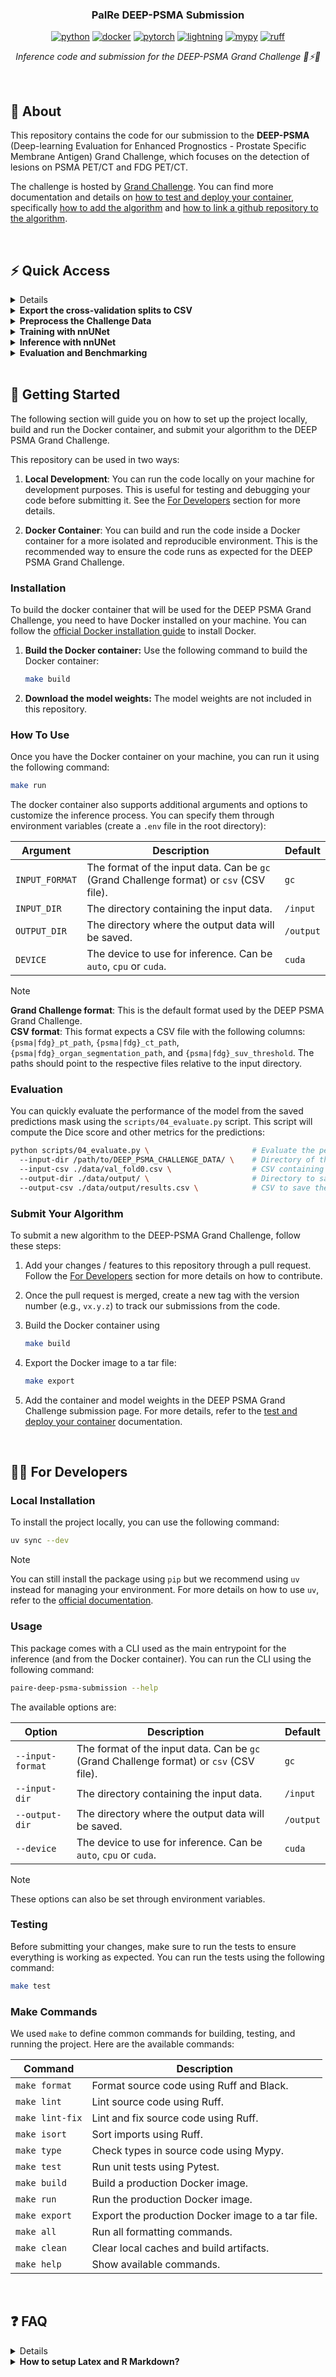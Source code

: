 <h3 align="center">PaIRe DEEP-PSMA Submission</h3>

<div align="center">

[![python](https://img.shields.io/badge/python-3.11_%7C_3.12-red.svg?color=090422&labelColor=1E14B0&logo=python&logoColor=white)](https://www.python.org/)
[![docker](https://img.shields.io/badge/docker-build-red?color=090422&labelColor=1E14B0&logo=docker&logoColor=white)](https://www.docker.com/)
[![pytorch](https://img.shields.io/badge/pytorch-2.0+-red.svg?color=090422&labelColor=1E14B0&logo=pytorch&logoColor=white)](https://pytorch.org)
[![lightning](https://img.shields.io/badge/lightning-2.0+-792ee5?color=090422&labelColor=1E14B0&logo=lightning&logoColor=white)](https://pytorchlightning.ai/)
[![mypy](https://img.shields.io/badge/mypy-typing-red.svg?color=090422&labelColor=1E14B0&logo=python&logoColor=white)](https://mypy-lang.org)
[![ruff](https://img.shields.io/badge/ruff-linter-red.svg?color=090422&labelColor=1E14B0&logo=ruff&logoColor=white)](https://docs.astral.sh/ruff)

</div>

<p align="center">
  <i>
    Inference code and submission for the DEEP-PSMA Grand Challenge 🚀⚡🔥
  </i>
</p>

<br>

## 📌 About <a name="about" />

This repository contains the code for our submission to the **DEEP-PSMA** (Deep-learning Evaluation for Enhanced Prognostics - Prostate Specific Membrane Antigen) Grand Challenge, which focuses on the detection of lesions on PSMA PET/CT and FDG PET/CT.

The challenge is hosted by [Grand Challenge](https://deep-psma.grand-challenge.org/). You can find more documentation and details on [how to test and deploy your container](https://grand-challenge.org/documentation/test-and-deploy-your-container/), specifically [how to add the algorithm](https://grand-challenge.org/documentation/add-the-algorithm/) and [how to link a github repository to the algorithm](https://grand-challenge.org/documentation/linking-a-github-repository-to-your-algorithm/).

<br>

## ⚡ Quick Access <a name="quick-links" />

<details>
<summary><b>Default <code>splits_final.json</code> used</b></summary>

```json
[
  {
    "train": [
      "train_0001",
      "train_0002",
      "train_0003",
      "train_0004",
      "train_0006",
      "train_0007",
      "train_0008",
      "train_0009",
      "train_0011",
      "train_0012",
      "train_0013",
      "train_0015",
      "train_0016",
      "train_0017",
      "train_0018",
      "train_0019",
      "train_0020",
      "train_0022",
      "train_0023",
      "train_0024",
      "train_0025",
      "train_0027",
      "train_0028",
      "train_0030",
      "train_0031",
      "train_0032",
      "train_0033",
      "train_0035",
      "train_0037",
      "train_0038",
      "train_0039",
      "train_0040",
      "train_0042",
      "train_0044",
      "train_0045",
      "train_0046",
      "train_0047",
      "train_0048",
      "train_0049",
      "train_0051",
      "train_0053",
      "train_0054",
      "train_0055",
      "train_0056",
      "train_0057",
      "train_0058",
      "train_0059",
      "train_0060",
      "train_0062",
      "train_0063",
      "train_0065",
      "train_0067",
      "train_0068",
      "train_0069",
      "train_0071",
      "train_0072",
      "train_0073",
      "train_0074",
      "train_0075",
      "train_0077",
      "train_0078",
      "train_0080",
      "train_0081",
      "train_0082",
      "train_0083",
      "train_0084",
      "train_0085",
      "train_0086",
      "train_0088",
      "train_0090",
      "train_0091",
      "train_0092",
      "train_0093",
      "train_0094",
      "train_0095",
      "train_0096",
      "train_0097",
      "train_0098",
      "train_0099",
      "train_0100"
    ],
    "val": [
      "train_0005",
      "train_0010",
      "train_0014",
      "train_0021",
      "train_0026",
      "train_0029",
      "train_0034",
      "train_0036",
      "train_0041",
      "train_0043",
      "train_0050",
      "train_0052",
      "train_0061",
      "train_0064",
      "train_0066",
      "train_0070",
      "train_0076",
      "train_0079",
      "train_0087",
      "train_0089"
    ]
  },
  {
    "train": [
      "train_0002",
      "train_0004",
      "train_0005",
      "train_0006",
      "train_0008",
      "train_0010",
      "train_0011",
      "train_0012",
      "train_0013",
      "train_0014",
      "train_0015",
      "train_0016",
      "train_0017",
      "train_0019",
      "train_0020",
      "train_0021",
      "train_0022",
      "train_0023",
      "train_0024",
      "train_0025",
      "train_0026",
      "train_0028",
      "train_0029",
      "train_0030",
      "train_0032",
      "train_0033",
      "train_0034",
      "train_0035",
      "train_0036",
      "train_0037",
      "train_0039",
      "train_0041",
      "train_0042",
      "train_0043",
      "train_0044",
      "train_0045",
      "train_0049",
      "train_0050",
      "train_0052",
      "train_0054",
      "train_0056",
      "train_0057",
      "train_0059",
      "train_0060",
      "train_0061",
      "train_0062",
      "train_0063",
      "train_0064",
      "train_0065",
      "train_0066",
      "train_0067",
      "train_0068",
      "train_0069",
      "train_0070",
      "train_0071",
      "train_0073",
      "train_0074",
      "train_0075",
      "train_0076",
      "train_0078",
      "train_0079",
      "train_0080",
      "train_0081",
      "train_0082",
      "train_0083",
      "train_0084",
      "train_0085",
      "train_0086",
      "train_0087",
      "train_0089",
      "train_0090",
      "train_0091",
      "train_0092",
      "train_0094",
      "train_0095",
      "train_0096",
      "train_0097",
      "train_0098",
      "train_0099",
      "train_0100"
    ],
    "val": [
      "train_0001",
      "train_0003",
      "train_0007",
      "train_0009",
      "train_0018",
      "train_0027",
      "train_0031",
      "train_0038",
      "train_0040",
      "train_0046",
      "train_0047",
      "train_0048",
      "train_0051",
      "train_0053",
      "train_0055",
      "train_0058",
      "train_0072",
      "train_0077",
      "train_0088",
      "train_0093"
    ]
  },
  {
    "train": [
      "train_0001",
      "train_0002",
      "train_0003",
      "train_0004",
      "train_0005",
      "train_0006",
      "train_0007",
      "train_0008",
      "train_0009",
      "train_0010",
      "train_0011",
      "train_0012",
      "train_0014",
      "train_0015",
      "train_0016",
      "train_0018",
      "train_0021",
      "train_0024",
      "train_0026",
      "train_0027",
      "train_0029",
      "train_0030",
      "train_0031",
      "train_0032",
      "train_0034",
      "train_0035",
      "train_0036",
      "train_0037",
      "train_0038",
      "train_0039",
      "train_0040",
      "train_0041",
      "train_0042",
      "train_0043",
      "train_0044",
      "train_0045",
      "train_0046",
      "train_0047",
      "train_0048",
      "train_0050",
      "train_0051",
      "train_0052",
      "train_0053",
      "train_0054",
      "train_0055",
      "train_0056",
      "train_0057",
      "train_0058",
      "train_0060",
      "train_0061",
      "train_0062",
      "train_0064",
      "train_0065",
      "train_0066",
      "train_0067",
      "train_0068",
      "train_0070",
      "train_0071",
      "train_0072",
      "train_0073",
      "train_0074",
      "train_0076",
      "train_0077",
      "train_0078",
      "train_0079",
      "train_0081",
      "train_0082",
      "train_0083",
      "train_0087",
      "train_0088",
      "train_0089",
      "train_0091",
      "train_0092",
      "train_0093",
      "train_0094",
      "train_0095",
      "train_0097",
      "train_0098",
      "train_0099",
      "train_0100"
    ],
    "val": [
      "train_0013",
      "train_0017",
      "train_0019",
      "train_0020",
      "train_0022",
      "train_0023",
      "train_0025",
      "train_0028",
      "train_0033",
      "train_0049",
      "train_0059",
      "train_0063",
      "train_0069",
      "train_0075",
      "train_0080",
      "train_0084",
      "train_0085",
      "train_0086",
      "train_0090",
      "train_0096"
    ]
  },
  {
    "train": [
      "train_0001",
      "train_0002",
      "train_0003",
      "train_0005",
      "train_0007",
      "train_0008",
      "train_0009",
      "train_0010",
      "train_0011",
      "train_0012",
      "train_0013",
      "train_0014",
      "train_0015",
      "train_0017",
      "train_0018",
      "train_0019",
      "train_0020",
      "train_0021",
      "train_0022",
      "train_0023",
      "train_0025",
      "train_0026",
      "train_0027",
      "train_0028",
      "train_0029",
      "train_0030",
      "train_0031",
      "train_0033",
      "train_0034",
      "train_0035",
      "train_0036",
      "train_0037",
      "train_0038",
      "train_0039",
      "train_0040",
      "train_0041",
      "train_0042",
      "train_0043",
      "train_0044",
      "train_0046",
      "train_0047",
      "train_0048",
      "train_0049",
      "train_0050",
      "train_0051",
      "train_0052",
      "train_0053",
      "train_0055",
      "train_0058",
      "train_0059",
      "train_0060",
      "train_0061",
      "train_0063",
      "train_0064",
      "train_0066",
      "train_0069",
      "train_0070",
      "train_0072",
      "train_0074",
      "train_0075",
      "train_0076",
      "train_0077",
      "train_0078",
      "train_0079",
      "train_0080",
      "train_0081",
      "train_0082",
      "train_0083",
      "train_0084",
      "train_0085",
      "train_0086",
      "train_0087",
      "train_0088",
      "train_0089",
      "train_0090",
      "train_0093",
      "train_0096",
      "train_0098",
      "train_0099",
      "train_0100"
    ],
    "val": [
      "train_0004",
      "train_0006",
      "train_0016",
      "train_0024",
      "train_0032",
      "train_0045",
      "train_0054",
      "train_0056",
      "train_0057",
      "train_0062",
      "train_0065",
      "train_0067",
      "train_0068",
      "train_0071",
      "train_0073",
      "train_0091",
      "train_0092",
      "train_0094",
      "train_0095",
      "train_0097"
    ]
  },
  {
    "train": [
      "train_0001",
      "train_0003",
      "train_0004",
      "train_0005",
      "train_0006",
      "train_0007",
      "train_0009",
      "train_0010",
      "train_0013",
      "train_0014",
      "train_0016",
      "train_0017",
      "train_0018",
      "train_0019",
      "train_0020",
      "train_0021",
      "train_0022",
      "train_0023",
      "train_0024",
      "train_0025",
      "train_0026",
      "train_0027",
      "train_0028",
      "train_0029",
      "train_0031",
      "train_0032",
      "train_0033",
      "train_0034",
      "train_0036",
      "train_0038",
      "train_0040",
      "train_0041",
      "train_0043",
      "train_0045",
      "train_0046",
      "train_0047",
      "train_0048",
      "train_0049",
      "train_0050",
      "train_0051",
      "train_0052",
      "train_0053",
      "train_0054",
      "train_0055",
      "train_0056",
      "train_0057",
      "train_0058",
      "train_0059",
      "train_0061",
      "train_0062",
      "train_0063",
      "train_0064",
      "train_0065",
      "train_0066",
      "train_0067",
      "train_0068",
      "train_0069",
      "train_0070",
      "train_0071",
      "train_0072",
      "train_0073",
      "train_0075",
      "train_0076",
      "train_0077",
      "train_0079",
      "train_0080",
      "train_0084",
      "train_0085",
      "train_0086",
      "train_0087",
      "train_0088",
      "train_0089",
      "train_0090",
      "train_0091",
      "train_0092",
      "train_0093",
      "train_0094",
      "train_0095",
      "train_0096",
      "train_0097"
    ],
    "val": [
      "train_0002",
      "train_0008",
      "train_0011",
      "train_0012",
      "train_0015",
      "train_0030",
      "train_0035",
      "train_0037",
      "train_0039",
      "train_0042",
      "train_0044",
      "train_0060",
      "train_0074",
      "train_0078",
      "train_0081",
      "train_0082",
      "train_0083",
      "train_0098",
      "train_0099",
      "train_0100"
    ]
  }
]
```

</details>

<details>
<summary><b>Export the cross-validation splits to CSV</b></summary>

For evaluation and inference purposes, we use CSV variants of the cross-validation splits (which are originally in JSON format). This is because it is more convenient to use CSV files to add/remove cases, and simply collaborate with others.

You **MUST** have a copy of the original `splits_final.json` file locally. Either copy it from above, or run the `scripts/02_train.py` to generate it automatically.

```bash
python scripts/00_export_splits.py \
  --splits-path /path/to/splits_final.json \
  --output-dir ./data/splits/
```

</details>

<details>
<summary><b>Preprocess the Challenge Data</b></summary>

We provide several scripts to preprocess the challenge data and prepare it for training with nnUNet. You can find the scripts in the <code>scripts/</code> directory:

- `scripts/01a_preprocess_baseline.py`: Preprocess the data for the baseline model.
- `scripts/01b_preprocess_with_organs.py`: Preprocess the data with organ segmentation from TotalSegmentator.

To use these scripts, run:

```bash
python scripts/01a_preprocess_baseline.py           # Use the desired preprocessing script
  --data-dir /path/to/DEEP_PSMA_CHALLENGE_DATA/ \   # Directory of the raw challenge data
  --tracer-name PSMA \                              # Name of the tracer to use
  --dataset-id 801 \                                # Identifier used by nnUNet
  --yes                                             # Skip confirmation prompts
```

> Make sure to set the environment variables `nnUNet_raw`, `nnUNet_preprocessed`, and `nnUNet_results` to the appropriate directories before running the script. You can place them in a `.env` file in the root directory of the project.

</details>

<details>
<summary><b>Training with nnUNet</b></summary>

To train a model on the preprocessed data, run:

```bash
python scripts/train.py \     # Run nnUNet training
  --dataset-id 801 \          # Identifier of the previously preprocessed dataset
  --fold 0 \                  # Fold to train (depends on the `splits_final.json` file, usually between 0 and 4)
  --device cuda               # Device to use for training (can be `cuda`, `cpu`, or `mps`)
```

> Make sure to set the environment variables `nnUNet_raw`, `nnUNet_preprocessed`, and `nnUNet_results` to the appropriate directories before running the script. You can place them in a `.env` file in the root directory of the project.

</details>

<details>
<summary><b>Inference with nnUNet</b></summary>

You can run the inference of the trained model(s) using the `scripts/03X_inference_XXX.py` scripts, which will save the predicted segmentation masks to the desired location. This is specifically useful to try and test the impact of postprocessing techniques. For example, to run inference on the baseline model, use:

```bash
python scripts/03a_inference_baseline.py \            # Run inference on the baseline model
  --input-dir /path/to/DEEP_PSMA_CHALLENGE_DATA/ \    # Directory of the challenge data
  --input-csv ./data/val_fold0.csv \                  # CSV containing specific cases to run inference on
  --output-dir ./data/output/ \                       # Directory to save the predictions
  --tracer-name PSMA \                                # Name of the tracer to use (can be `PSMA` or `FDG`)
  --dataset-id 801 \                                  # Identifier of the dataset to use
  --fold 0                                            # Fold to use for inference (depends on the `splits_final.json` file, usually between 0 and 4)
```

> Make sure to set the environment variables `nnUNet_raw`, `nnUNet_preprocessed`, and `nnUNet_results` to the appropriate directories before running the script. You can place them in a `.env` file in the root directory of the project.

</details>

<details>
<summary><b>Evaluation and Benchmarking</b></summary>

You can run the evaluation script to compute the metrics used in the official DEEP PSMA Grand Challenge. This script will compute the Dice score and other metrics for each (already computed) prediction:

```bash
python scripts/04_evaluate.py \                       # Evaluate the performances of the model on precomputed predictions
  --input-dir /path/to/DEEP_PSMA_CHALLENGE_DATA/ \    # Directory of the challenge data
  --input-csv ./data/val_fold0.csv \                  # CSV containing specific cases to run inference on
  --output-dir ./data/output/ \                       # Directory to save the predictions
  --output-csv ./data/output/results.csv \            # CSV to save the results
```

</details>

<br>

## 🏁 Getting Started <a name="getting-started" />

The following section will guide you on how to set up the project locally, build and run the Docker container, and submit your algorithm to the DEEP PSMA Grand Challenge.

This repository can be used in two ways:

1. **Local Development**: You can run the code locally on your machine for development purposes. This is useful for testing and debugging your code before submitting it. See the [For Developers](#for-developers) section for more details.

2. **Docker Container**: You can build and run the code inside a Docker container for a more isolated and reproducible environment. This is the recommended way to ensure the code runs as expected for the DEEP PSMA Grand Challenge.

### Installation

To build the docker container that will be used for the DEEP PSMA Grand Challenge, you need to have Docker installed on your machine. You can follow the [official Docker installation guide](https://docs.docker.com/get-docker/) to install Docker.

1. **Build the Docker container:** Use the following command to build the Docker container:

   ```bash
   make build
   ```

2. **Download the model weights:** The model weights are not included in this repository.

### How To Use

Once you have the Docker container on your machine, you can run it using the following command:

```bash
make run
```

The docker container also supports additional arguments and options to customize the inference process. You can specify them through environment variables (create a `.env` file in the root directory):

| Argument       | Description                                                                             | Default   |
| -------------- | --------------------------------------------------------------------------------------- | --------- |
| `INPUT_FORMAT` | The format of the input data. Can be `gc` (Grand Challenge format) or `csv` (CSV file). | `gc`      |
| `INPUT_DIR`    | The directory containing the input data.                                                | `/input`  |
| `OUTPUT_DIR`   | The directory where the output data will be saved.                                      | `/output` |
| `DEVICE`       | The device to use for inference. Can be `auto`, `cpu` or `cuda`.                        | `cuda`    |

> [!NOTE]
> **Grand Challenge format**: This is the default format used by the DEEP PSMA Grand Challenge. <br> **CSV format**: This format expects a CSV file with the following columns: `{psma|fdg}_pt_path`, `{psma|fdg}_ct_path`, `{psma|fdg}_organ_segmentation_path`, and `{psma|fdg}_suv_threshold`. The paths should point to the respective files relative to the input directory.

### Evaluation

You can quickly evaluate the performance of the model from the saved predictions mask using the `scripts/04_evaluate.py` script. This script will compute the Dice score and other metrics for the predictions:

```bash
python scripts/04_evaluate.py \                       # Evaluate the performances of the model on precomputed predictions
  --input-dir /path/to/DEEP_PSMA_CHALLENGE_DATA/ \    # Directory of the challenge data
  --input-csv ./data/val_fold0.csv \                  # CSV containing specific cases to run inference on
  --output-dir ./data/output/ \                       # Directory to save the predictions
  --output-csv ./data/output/results.csv \            # CSV to save the results
```

### Submit Your Algorithm

To submit a new algorithm to the DEEP-PSMA Grand Challenge, follow these steps:

1. Add your changes / features to this repository through a pull request. Follow the [For Developers](#for-developers) section for more details on how to contribute.
2. Once the pull request is merged, create a new tag with the version number (e.g., `vx.y.z`) to track our submissions from the code.
3. Build the Docker container using

   ```bash
   make build
   ```

4. Export the Docker image to a tar file:

   ```bash
   make export
   ```

5. Add the container and model weights in the DEEP PSMA Grand Challenge submission page. For more details, refer to the [test and deploy your container](https://grand-challenge.org/documentation/test-and-deploy-your-container/) documentation.

<br>

## 🧑‍💻 For Developers <a name="for-developers" />

### Local Installation

To install the project locally, you can use the following command:

```bash
uv sync --dev
```

> [!NOTE]
> You can still install the package using `pip` but we recommend using `uv` instead for managing your environment. For more details on how to use `uv`, refer to the [official documentation](https://docs.astral.sh/uv/getting-started/).

### Usage

This package comes with a CLI used as the main entrypoint for the inference (and from the Docker container). You can run the CLI using the following command:

```bash
paire-deep-psma-submission --help
```

The available options are:

| Option           | Description                                                                             | Default   |
| ---------------- | --------------------------------------------------------------------------------------- | --------- |
| `--input-format` | The format of the input data. Can be `gc` (Grand Challenge format) or `csv` (CSV file). | `gc`      |
| `--input-dir`    | The directory containing the input data.                                                | `/input`  |
| `--output-dir`   | The directory where the output data will be saved.                                      | `/output` |
| `--device`       | The device to use for inference. Can be `auto`, `cpu` or `cuda`.                        | `cuda`    |

> [!NOTE]
> These options can also be set through environment variables.

### Testing

Before submitting your changes, make sure to run the tests to ensure everything is working as expected. You can run the tests using the following command:

```bash
make test
```

### Make Commands

We used `make` to define common commands for building, testing, and running the project. Here are the available commands:

| Command         | Description                                       |
| --------------- | ------------------------------------------------- |
| `make format`   | Format source code using Ruff and Black.          |
| `make lint`     | Lint source code using Ruff.                      |
| `make lint-fix` | Lint and fix source code using Ruff.              |
| `make isort`    | Sort imports using Ruff.                          |
| `make type`     | Check types in source code using Mypy.            |
| `make test`     | Run unit tests using Pytest.                      |
| `make build`    | Build a production Docker image.                  |
| `make run`      | Run the production Docker image.                  |
| `make export`   | Export the production Docker image to a tar file. |
| `make all`      | Run all formatting commands.                      |
| `make clean`    | Clear local caches and build artifacts.           |
| `make help`     | Show available commands.                          |

<br>

## ❓ FAQ <a name="faq" />

<details>
<summary><b>How to configure my VSCode project?</b></summary>

If you are using VSCode and want to configure your IDE to use our recommended settings,
copy-paste the below in your `.vscode/settings.json` file.

```json
{
  "[markdown]": {
    "files.insertFinalNewline": true,
    "files.trimFinalNewlines": true
  },
  "[python]": {
    "editor.codeActionsOnSave": {
      "source.organizeImports": "explicit"
    },
    "editor.defaultFormatter": "charliermarsh.ruff"
  },
  "[toml]": {
    "editor.defaultFormatter": "tamasfe.even-better-toml"
  },
  "autoDocstring.docstringFormat": "google-notypes",
  "autoDocstring.guessTypes": true,
  "editor.defaultFormatter": "esbenp.prettier-vscode",
  "editor.formatOnSave": true,
  "editor.rulers": [120],
  "markdownlint.config": {
    "MD013": false,
    "MD028": false,
    "MD033": false,
    "MD041": false,
    "MD046": false,
    "default": true
  },
  "mypy.configFile": "./pyproject.toml",
  "mypy.dmypyExecutable": "${config:python.pythonPath}/bin/dmypy",
  "mypy.runUsingActiveInterpreter": true,
  "python.testing.pytestArgs": ["tests"],
  "python.testing.pytestEnabled": true,
  "python.testing.unittestEnabled": false,
  "ruff.configuration": "./pyproject.toml"
}
```

</details>

<details>
<summary><b>How to setup Latex and R Markdown?</b></summary>

We used Latex and R Markdown to write the report for the DEEP PSMA Grand Challenge.

1. Download R, R Studio
2. Download Pandoc
3. Download TextLive (full)

For example on Ubuntu, you can install the following packages:

```bash
# Install Latex
sudo apt-get update
sudo apt-get install texlive-full  # install latex and its packages
latex --version
# pdfTeX 3.141592653-2.6-1.40.22 (TeX Live 2022/dev/Debian)

# To setup R Markdown:
sudo apt-get update
sudo apt install r-base r-base-dev
R --version
# 4.1.2

# Install Pandoc
sudo apt-get install pandoc  # install pandoc for markdown conversion
# or: conda install -c conda-forge pandoc
pandoc --version
# 2.9.2.1
```

</details>
